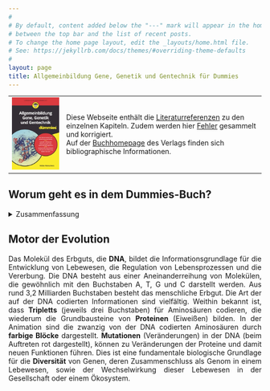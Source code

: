 ```yaml
---
#
# By default, content added below the "---" mark will appear in the home page
# between the top bar and the list of recent posts.
# To change the home page layout, edit the _layouts/home.html file.
# See: https://jekyllrb.com/docs/themes/#overriding-theme-defaults
#
layout: page
title: Allgemeinbildung Gene, Genetik und Gentechnik für Dummies
---
```


<table>
  <tr>
    <td><a href="https://www.wiley-vch.de/de/fachgebiete/naturwissenschaften/allgemeinbildung-gene-genetik-und-gentechnik-fuer-dummies-978-3-527-71746-0"><img src="cover-dummie.png" alt="Buchdeckel" class="responsive"></a></td>
    <td>Diese Webseite enthält die <a href="quellen">Literaturreferenzen</a> zu den einzelnen Kapiteln. Zudem werden hier <a href="errata.md">Fehler</a> gesammelt und korrigiert.<br>Auf der <a href="https://www.wiley-vch.de/de/fachgebiete/naturwissenschaften/allgemeinbildung-gene-genetik-und-gentechnik-fuer-dummies-978-3-527-71746-0">Buchhomepage</a> des Verlags finden sich bibliographische Informationen. </td>
  </tr>
 </table>

## Worum geht es in dem Dummies-Buch?

<details>
  <summary>Zusammenfassung</summary>
 
  Der Titel dieses Buches trägt das wunderbare Wort **Allgemeinbildung**. Und diese wiederum setzt Allgemeinwissen voraus. Ich unternehme den Versuch, aus Wissen ein Bild entstehen zu lassen. Dieses soll sich vor Ihrem geistigen Auge entfalten und Ihnen dabei helfen, durch die Untiefen, Strömungen und traumhafte Archipele der Genetik, Gentechnik und den zugrundeliegenden Genen zu navigieren.
  
  Dieses Buch ist kein typisches Fach- oder Sachbuch und dennoch soll es Sie in ein Fachgebiet einführen. Ich setzte wenig biologisches Wissen voraus, eigentlich nur **Grundwissen** aus der Schulzeit. Aber da fängt das Problem schon an: Wie viel Jahre hatten Sie Bio? Und wann? Egal! Ich wage es, Ihnen unter anderem neueste Erkenntnisse zur Vererbung, Methoden der Gentechnik und Theorien zur Evolution des Menschen vorzustellen. Aber ich fasse alles in einen größeren Kontext und Sie dürfen dann auch mal Sätze überspringen. Ich möchte aber erreichen, dass Sie Zusammenhänge erkennen. Nur so entsteht aus Wissen Bildung und bildet sich aus Bildung **Scientific Literacy**, wie wir heute sagen, also wissenschaftliche Kompetenz. Ich hoffe, dass auch im Fach bewanderte einige neue Aspekte kennenlernen. Die Laien entführe ich an der einen oder anderen Stelle in größere Wissenstiefen -- Sie dürfen hier ab-, aber auch wegtauchen.

</details>

## Motor der Evolution

<div id="rwnomobile">
<center>
<script src="https://www.staff.hs-mittweida.de/~wuenschi/scripts/processing-0.6-rw.js"></script>
<canvas datasrc="https://www.staff.hs-mittweida.de/~wuenschi/scripts/robbe-dna-mutation.pjs" width="800" height="10"></canvas>
</center>
<p align="justify">Das Molekül des Erbguts, die <b>DNA</b>, bildet die Informationsgrundlage für die Entwicklung von Lebewesen, die Regulation von Lebensprozessen und die Vererbung. Die DNA besteht aus einer Aneinanderreihung von Molekülen, die gewöhnlich mit den Buchstaben A, T, G und C darstellt werden. Aus rund 3,2 Milliarden Buchstaben besteht das menschliche Erbgut. Die Art der auf der DNA codierten Informationen sind vielfältig. Weithin bekannt ist, dass <b>Tripletts</b> (jeweils drei Buchstaben) für Aminosäuren codieren, die wiederum die Grundbausteine von <b>Proteinen</b> (Eiweißen) bilden. In der Animation sind die zwanzig von der DNA codierten Aminosäuren durch <b>farbige Blöcke</b> dargestellt. <b>Mutationen</b> (Veränderungen) in der DNA (beim Auftreten rot dargestellt), können zu Veränderungen der Proteine und damit neuen Funktionen führen. Dies ist eine fundamentale biologische Grundlage für die <b>Diversität</b> von Genen, deren Zusammenschluss als Genom in einem Lebewesen, sowie der Wechselwirkung dieser Lebewesen in der Gesellschaft oder einem Ökosystem.</p>
</div>

